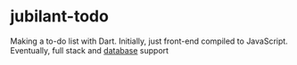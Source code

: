 # jubilant-todo
Making a to-do list with Dart. Initially, just front-end compiled to JavaScript. Eventually, full stack and [database](https://github.com/firebase/firebase-dart) support
